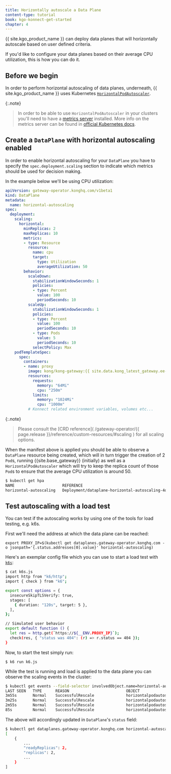 ```yaml
---
title: Horizontally autoscale a Data Plane
content-type: tutorial
book: kgo-konnect-get-started
chapter: 4
---
```


{{ site.kgo_product_name }} can deploy data planes that will horizontally autoscale based on user defined criteria.

If you'd like to configure your data planes based on their average CPU utilization, this is how you can do it.

## Before we begin

In order to perform horizontal autoscaling of data planes, underneath,
{{ site.kgo_product_name }} uses Kubernetes [`HorizontalPodAutoscaler`][hpa].

{:.note}
> In order to be able to use `HorizontalPodAutoscaler` in your clusters you'll need to have a [metrics server][metrics_server_github] installed.
> More info on the metrics server can be found in [official Kubernetes docs][metrics_server].

[metrics_server]: https://kubernetes.io/docs/tasks/debug/debug-cluster/resource-metrics-pipeline/#metrics-server
[metrics_server_github]: https://github.com/kubernetes-sigs/metrics-server
[hpa]: https://kubernetes.io/docs/tasks/run-application/horizontal-pod-autoscale/

## Create a `DataPlane` with horizontal autoscaling enabled

In order to enable horizontal autoscaling for your `DataPlane` you have to specify
the `spec.deployment.scaling` section to indicate which metrics should be used
for decision making.

In the example below we'll be using CPU utilization:

```yaml
apiVersion: gateway-operator.konghq.com/v1beta1
kind: DataPlane
metadata:
  name: horizontal-autoscaling
spec:
  deployment:
    scaling:
      horizontal:
        minReplicas: 2
        maxReplicas: 10
        metrics:
        - type: Resource
          resource:
            name: cpu
            target:
              type: Utilization
              averageUtilization: 50
        behavior:
          scaleDown:
            stabilizationWindowSeconds: 1
            policies:
            - type: Percent
              value: 100
              periodSeconds: 10
          scaleUp:
            stabilizationWindowSeconds: 1
            policies:
            - type: Percent
              value: 100
              periodSeconds: 10
            - type: Pods
              value: 5
              periodSeconds: 10
            selectPolicy: Max
    podTemplateSpec:
      spec:
        containers:
        - name: proxy
          image: kong/kong-gateway:{{ site.data.kong_latest_gateway.ee-version }}
          resources:
            requests:
              memory: "64Mi"
              cpu: "250m"
            limits:
              memory: "1024Mi"
              cpu: "1000m"
          # Konnect related environment variables, volumes etc...
```

{:.note}
> Please consult the [CRD reference]( /gateway-operator/{{ page.release }}/reference/custom-resources/#scaling ) for all scaling options.

When the manifest above is applied you should be able to observe a `DataPlane` resource being created,
which will in turn trigger the creation of 2 `Pod`s, running {{site.base_gateway}} (initially)
as well as a `HorizontalPodAutoscaler` which will try to keep the replica count
of those `Pod`s to ensure that the average CPU utilization is around 50.

```bash
$ kubectl get hpa
NAME                     REFERENCE                                           TARGETS   MINPODS   MAXPODS   REPLICAS   AGE
horizontal-autoscaling   Deployment/dataplane-horizontal-autoscaling-4q72p   2%/50%    2         10        2          30s
```

## Test autoscaling with a load test

You can test if the autoscaling works by using one of the tools for load testing, e.g. k6s.

First we'll need the address at which the data plane can be reached:

```
export PROXY_IP=$(kubectl get dataplanes.gateway-operator.konghq.com -o jsonpath='{.status.addresses[0].value}' horizontal-autoscaling)
```

Here's an exemplar config file which you can use to start a load test with [`k6s`][k6s]:

[k6s]: https://k6.io/

```bash
$ cat k6s.js
import http from "k6/http";
import { check } from "k6";

export const options = {
  insecureSkipTLSVerify: true,
  stages: [
    { duration: "120s", target: 5 },
  ],
};

// Simulated user behavior
export default function () {
  let res = http.get(`https://${__ENV.PROXY_IP}`);
  check(res, { "status was 404": (r) => r.status == 404 });
}
```

Now, to start the test simply run:

```
$ k6 run k6.js
```

While the test is running and load is applied to the data plane you can observe the scaling events in the cluster:

```bash
$ kubectl get events --field-selector involvedObject.name=horizontal-autoscaling --field-selector involvedObject.kind=HorizontalPodAutoscaler
LAST SEEN   TYPE      REASON                         OBJECT                                           MESSAGE
3m55s       Normal    SuccessfulRescale              horizontalpodautoscaler/horizontal-autoscaling   New size: 6; reason: cpu resource utilization (percentage of request) above target
3m25s       Normal    SuccessfulRescale              horizontalpodautoscaler/horizontal-autoscaling   New size: 7; reason: cpu resource utilization (percentage of request) above target
2m55s       Normal    SuccessfulRescale              horizontalpodautoscaler/horizontal-autoscaling   New size: 10; reason: cpu resource utilization (percentage of request) above target
85s         Normal    SuccessfulRescale              horizontalpodautoscaler/horizontal-autoscaling   New size: 2; reason: All metrics below target
```

The above will accordingly updated in `DataPlane`'s `status` field:

```bash
$ kubectl get dataplanes.gateway-operator.konghq.com horizontal-autoscaling -o jsonpath-as-json='{.status}'
[
    {
        ...
        "readyReplicas": 2,
        "replicas": 2,
        ...
    }
]
```
